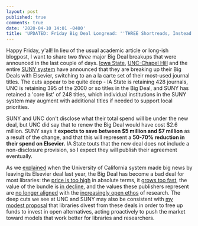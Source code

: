 ```yaml
---
layout: post
published: true
comments: true
date: '2020-04-10 14:01 -0400'
title: 'UPDATED: Friday Big Deal Longread: ''THREE Shortreads, Instead'' Edition'
---
```

Happy Friday, y'all! In lieu of the usual academic article or long-ish blogpost, I want to share ~~two~~ *three* major Big Deal breakups that were announced in the last couple of days. [Iowa State](https://www.lib.iastate.edu/elsevier), [UNC-Chapel Hill](https://library.unc.edu/2020/04/upcoming-elsevier-cancellations/) and the entire [SUNY system](http://slcny.libguides.com/slc/elsevier2020update) have announced that they are breaking up their Big Deals with Elsevier, switching to an a la carte set of their most-used journal titles. The cuts appear to be quite deep - IA State is retaining 428 journals, UNC is retaining 395 of the 2000 or so titles in the Big Deal, and SUNY has retained a 'core list' of 248 titles, which individual institutions in the SUNY system may augment with additional titles if needed to support local priorities.

SUNY and UNC don't disclose what their total spend will be under the new deal, but UNC did say that to renew the Big Deal would have cost $2.6 million. SUNY says it **expects to save between $5 million and $7 million** as a result of the change, and that this will represent a **50-70% reduction in their spend on Elsevier.** IA State touts that the new deal does not include a non-disclosure provision, so I expect they will publish their agreement eventually.

As we [explained](https://news.library.virginia.edu/2019/03/07/six-things-uva-researchers-need-to-know-about-the-uc-system-walking-away-from-elsevier/) when the University of California system made big news by leaving its Elsevier deal last year, the Big Deal has become a bad deal for most libraries: the [price is too high](http://thetaper.library.virginia.edu/2019/09/13/friday-big-deal-long-read-for-sept-13-2019-evaluating-big-deal-journal-bundles-by-bergstrom-courant-et-al.html) in absolute terms, it [grows too fast](https://en.wikipedia.org/wiki/Serials_crisis), the value of the bundle is [in decline](https://crl.acrl.org/index.php/crl/article/view/16829/18997), and the values these publishers represent are [no longer aligned](http://thetaper.library.virginia.edu/big%20deal/longread/uc/elsevier/2019/09/30/belated-big-deal-long-read-for-friday-9-27-from-symbiont-to-parasite.html) with the [increasingly open ethos](http://thetaper.library.virginia.edu/2020/02/03/we-re-opening-everything-scientists-share-coronavirus-data-in-unprecedented-way-to-contain-treat-disease.html) of research. The deep cuts we see at UNC and SUNY may also be consistent with [my modest proposal](http://thetaper.library.virginia.edu/2018/10/26/the-2-5-commitment-a-modest-proposal-for-oa-week.html) that libraries divest from these deals in order to free up funds to invest in open alternatives, acting proactively to push the market toward models that work better for libraries and researchers.

